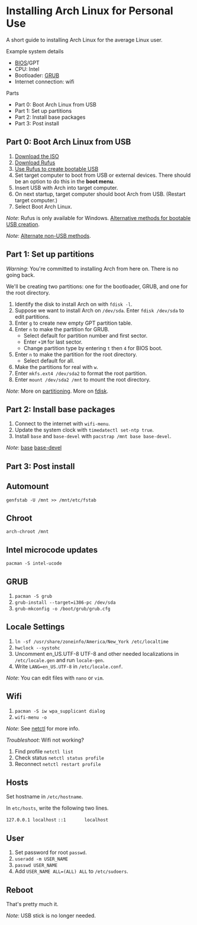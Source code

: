 # Installing Arch Linux for Personal Use

A short guide to installing Arch Linux for the average Linux user.

Example system details

* [BIOS](https://en.wikipedia.org/wiki/BIOS)/GPT
* CPU: Intel
* Bootloader: [GRUB](https://wiki.archlinux.org/index.php/GRUB)
* Internet connection: wifi

Parts

* Part 0: Boot Arch Linux from USB
* Part 1: Set up partitions
* Part 2: Install base packages
* Part 3: Post install



## Part 0: Boot Arch Linux from USB

1. [Download the ISO](https://www.archlinux.org/download/)
2. [Download Rufus](https://rufus.akeo.ie/)
3. [Use Rufus to create bootable USB](https://wiki.archlinux.org/index.php/USB_flash_installation_media#Using_Rufus)
4. Set target computer to boot from USB or external devices. There should be an
option to do this in the **boot menu**.
5. Insert USB with Arch into target computer.
6. On next startup, target computer should boot Arch from USB. (Restart target
computer.)
7. Select Boot Arch Linux.

*Note*: Rufus is only available for Windows. [Alternative methods for bootable
USB creation](https://wiki.archlinux.org/index.php/USB_flash_installation_media).

*Note*: [Alternate non-USB methods](https://wiki.archlinux.org/index.php/Category:Getting_and_installing_Arch).



## Part 1: Set up partitions

*Warning*: You're committed to installing Arch from here on. There is no going 
back.

We'll be creating two partitions: one for the bootloader, GRUB, and
one for the root directory.

1. Identify the disk to install Arch on with `fdisk -l`.
2. Suppose we want to install Arch on `/dev/sda`. Enter `fdisk /dev/sda` to edit 
partitions.
3. Enter `g` to create new empty GPT partition table.
4. Enter `n` to make the partition for GRUB.
    * Select default for partition number and first sector.
    * Enter `+1M` for last sector.
    * Change partition type by entering `t` then `4` for BIOS boot.
5. Enter `n` to make the partition for the root directory.
    * Select default for all.
6. Make the partitions for real with `w`.
7. Enter `mkfs.ext4 /dev/sda2` to format the root partition.
8. Enter `mount /dev/sda2 /mnt` to mount the root directory.

*Note*: More on [partitioning](https://wiki.archlinux.org/index.php/Partitioning). More on [fdisk](https://wiki.archlinux.org/index.php/Fdisk).



## Part 2: Install base packages

1. Connect to the internet with `wifi-menu`.
2. Update the system clock with `timedatectl set-ntp true`.
3. Install `base` and `base-devel` with `pacstrap /mnt base base-devel`.

*Note*: [base](https://www.archlinux.org/groups/x86_64/base/) [base-devel](https://www.archlinux.org/groups/x86_64/base-devel/)

## Part 3: Post install

## Automount

`genfstab -U /mnt >> /mnt/etc/fstab`

## Chroot

`arch-chroot /mnt`

## Intel microcode updates

`pacman -S intel-ucode`

## GRUB

1. `pacman -S grub`
2. `grub-install --target=i386-pc /dev/sda`
3. `grub-mkconfig -o /boot/grub/grub.cfg`

## Locale Settings

1. `ln -sf /usr/share/zoneinfo/America/New_York /etc/localtime`
2. `hwclock --systohc`
3. Uncomment en_US.UTF-8 UTF-8 and other needed localizations in 
`/etc/locale.gen` and run `locale-gen`.
4. Write `LANG=en_US.UTF-8` in `/etc/locale.conf`.

*Note*: You can edit files with `nano` or `vim`.

## Wifi

1. `pacman -S iw wpa_supplicant dialog`
2. `wifi-menu -o`

*Note*: See [netctl](https://wiki.archlinux.org/index.php/Netctl) for more info.

*Troubleshoot*: Wifi not working?

1. Find profile `netctl list`
2. Check status `netctl status profile`
3. Reconnect `netctl restart profile`

## Hosts

Set hostname in `/etc/hostname`.

In `etc/hosts`, write the following two lines.

`127.0.0.1 localhost`
`::1       localhost`

## User

1. Set password for root `passwd`.
2. `useradd -m USER_NAME`
3. `passwd USER_NAME`
4. Add `USER_NAME ALL=(ALL) ALL` to `/etc/sudoers`.

## Reboot

That's pretty much it. 

*Note*: USB stick is no longer needed.